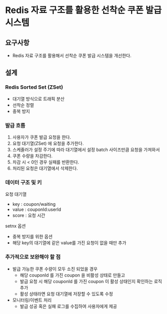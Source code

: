 # Redis 자료 구조를 활용한 선착순 쿠폰 발급 시스템
## 요구사항
- Redis 자료 구조를 활용해서 선착순 쿠폰 발급 시스템을 개선한다.
  
## 설계
### Redis Sorted Set (ZSet)
- 대기열 방식으로 트래픽 분산
- 선착순 정렬
- 중복 방지
  
### 발급 흐름
1. 사용자가 쿠폰 발급 요청을 한다. 
2. 요청 대기열(ZSet) 에 요청을 추가한다. 
3. 스케줄러가 설정 주기에 따라 대기열에서 설정 batch 사이즈만큼 요청을 가져와서
4. 쿠폰 수량을 차감한다.
5. 차감 시 < 0인 경우 실패를 반환한다.
6. 처리된 요청은 대기열에서 삭제한다.

### 데이터 구조 및 키 
요청 대기열
- key : coupon/waiting
- value : couponId:userId
- score : 요청 시간

setnx 옵션
- 중복 방지를 위한 옵션
- 해당 key의 대기열에 같은 value를 가진 요청이 없을 때만 추가

### 추가적으로 보완해야 할 점
- 발급 가능한 쿠폰 수량이 모두 소진 되었을 경우
  - 해당 couponId 를 가진 coupon 을 비활성 상태로 만들고
  - 발급 요청 시 해당 couponId 를 가진 coupon 이 활성 상태인지 확인하는 로직 추가
  - 활성 상태라면 요청 대기열에 저장할 수 있도록 수정 
- 모니터링/이벤트 처리
  - 발급 성공 혹은 실패 로그를 수집하여 사용자에게 제공 
